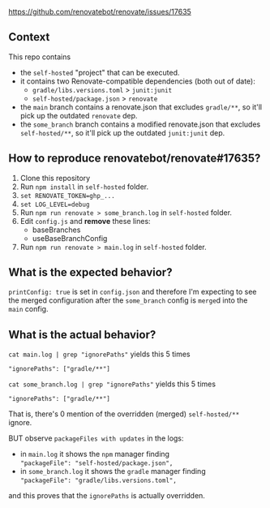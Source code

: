 https://github.com/renovatebot/renovate/issues/17635

## Context
This repo contains
 * the `self-hosted` "project" that can be executed.
 * it contains two Renovate-compatible dependencies (both out of date):
   * `gradle/libs.versions.toml` > `junit:junit`
   * `self-hosted/package.json` > `renovate`
 * the `main` branch contains a renovate.json that excludes `gradle/**`, so it'll pick up the outdated `renovate` dep.
 * the `some_branch` branch contains a modified renovate.json that excludes `self-hosted/**`, so it'll pick up the outdated `junit:junit` dep.

## How to reproduce renovatebot/renovate#17635?

1. Clone this repository
2. Run `npm install` in `self-hosted` folder.
3. `set RENOVATE_TOKEN=ghp_...`
4. `set LOG_LEVEL=debug`
5. Run `npm run renovate > some_branch.log` in `self-hosted` folder.
6. Edit `config.js` and **remove** these lines:
   * baseBranches
   * useBaseBranchConfig
7. Run `npm run renovate > main.log` in `self-hosted` folder.

## What is the expected behavior?
`printConfig: true` is set in `config.json` and therefore I'm expecting to see the merged configuration after the `some_branch` config is `merge`d into the `main` config.

## What is the actual behavior?

`cat main.log | grep "ignorePaths"` yields this 5 times
```
"ignorePaths": ["gradle/**"]
```

`cat some_branch.log | grep "ignorePaths"` yields this 5 times
```
"ignorePaths": ["gradle/**"]
```

That is, there's 0 mention of the overridden (merged) `self-hosted/**` ignore.

BUT
observe `packageFiles with updates` in the logs:
 * in `main.log` it shows the `npm` manager finding  
   `"packageFile": "self-hosted/package.json",`
 * in `some_branch.log` it shows the `gradle` manager finding  
   `"packageFile": "gradle/libs.versions.toml",`

and this proves that the `ignorePaths` is actually overridden.
